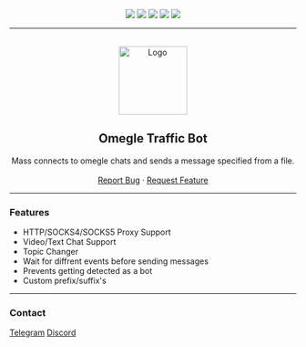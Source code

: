 <div id="top"></div>
<p align="center">
  <img src="https://img.shields.io/github/contributors/dropout1337/Omegle-Traffic-Bot.svg?style=for-the-badge"/>
  <img src="https://img.shields.io/github/forks/dropout1337/Omegle-Traffic-Bot.svg?style=for-the-badge"/>
  <img src="https://img.shields.io/github/stars/dropout1337/Omegle-Traffic-Bot.svg?style=for-the-badge"/>
  <img src="https://img.shields.io/github/issues/dropout1337/Omegle-Traffic-Bot.svg?style=for-the-badge"/>
  <img src="https://img.shields.io/github/license/dropout1337/Omegle-Traffic-Bot.svg?style=for-the-badge"/>
</p>
  
---------------------------------------
  
<br/>
<div align="center">
  <a href="https://github.com/dropout1337/Omegle-Traffic-Bot">
    <img src="http://www.omegle.com/static/icon.png" alt="Logo" width="120" height="120">
  </a>
  
  <h2 align="center">Omegle Traffic Bot</h3>

  <p align="center">
    Mass connects to omegle chats and sends a message specified from a file.
    <br />
    <br />
    <a href="https://github.com/dropout1337/Omegle-Traffic-Bot/issues">Report Bug</a>
    ·
    <a href="https://github.com/dropout1337Omegle-Traffic-Bot/issues">Request Feature</a>
  </p>
</div>
  
---------------------------------------

### Features
* HTTP/SOCKS4/SOCKS5 Proxy Support
* Video/Text Chat Support
* Topic Changer
* Wait for diffrent events before sending messages
* Prevents getting detected as a bot
* Custom prefix/suffix's

---------------------------------------

### Contact
[Telegram](https://t.me/dropoutuwu)
[Discord](https://discord.com/users/893490559874895872)
